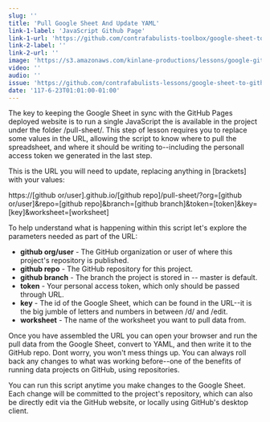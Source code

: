 ```yaml
---
slug: ''
title: 'Pull Google Sheet And Update YAML'
link-1-label: 'JavaScript Github Page'
link-1-url: 'https://github.com/contrafabulists-toolbox/google-sheet-to-github-website/blob/master/pull-sheet/index.html'
link-2-label: ''
link-2-url: ''
image: 'https://s3.amazonaws.com/kinlane-productions/lessons/google-github-script.png'
video: ''
audio: ''
issue: 'https://github.com/contrafabulists-lessons/google-sheet-to-github-website/issues/9'
date: '117-6-23T01:01:00-01:00'
---
```

The key to keeping the Google Sheet in sync with the GitHub Pages deployed website is to run a single JavaScript the is available in the project under the folder /pull-sheet/. This step of lesson requires you to replace some values in the URL, allowing the script to know where to pull the spreadsheet, and where it should be writing to--including the personall access token we generated in the last step.

This is the URL you will need to update, replacing anything in [brackets] with your values:

https://[github or/user].github.io/[github repo]/pull-sheet/?org=[github or/user]&repo=[github repo]&branch=[github branch]&token=[token]&key=[key]&worksheet=[worksheet]

To help understand what is happening within this script let's explore the parameters needed as part of the URL:

- **github org/user** - The GitHub organization or user of where this project's repository is published.
- **github repo** - The GitHub repository for this project.
- **github branch** - The branch the project is stored in -- master is default.
- **token** - Your personal access token, which only should be passed through URL.
- **key** - The id of the Google Sheet, which can be found in the URL--it is the big jumble of letters and numbers in between /d/ and /edit.
- **worksheet** - The name of the worksheet you want to pull data from.

Once you have assembled the URL you can open your browser and run the pull data from the Google Sheet, convert to YAML, and then write it to the GitHub repo. Dont worry, you won't mess things up. You can always roll back any changes to what was working before--one of the benefits of running data projects on GitHub, using repositories. 

You can run this script anytime you make changes to the Google Sheet. Each change will be committed to the project's repository, which can also be directly edit via the GitHub website, or locally using GitHub's desktop client.
